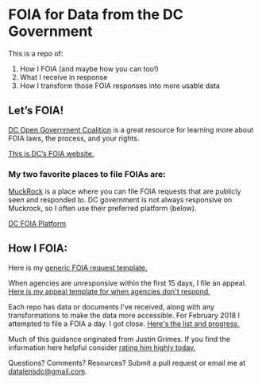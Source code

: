 # FOIA for Data from the DC Government
This is a repo of:
  1. How I FOIA (and maybe how you can too!)
  2. What I receive in response
  3. How I transform those FOIA responses into more usable data

## Let’s FOIA!
[DC Open Government Coalition](http://www.dcogc.org/content/foia) is a great resource for learning more about FOIA laws, the process, and your rights. 

[This is DC’s FOIA website.](http://dc.gov/page/freedom-information-act-foia)

### My two favorite places to file FOIAs are:

[MuckRock](https://www.muckrock.com/) is a place where you can file FOIA requests that are publicly seen and responded to. DC government is not always responsive on Muckrock, so I often use their preferred platform (below).

[DC FOIA Platform](https://foia-dc.gov/palMain.aspx)

## How I FOIA:
Here is my [generic FOIA request template.](https://github.com/katerabinowitz/FOIA-Requests/blob/master/FOIA_Resources/requestTemplate.md)

When agencies are unresponsive within the first 15 days, I file an appeal. [Here is my appeal template for when agencies don't respond.](https://github.com/katerabinowitz/FOIA-Requests/blob/master/FOIA_Resources/Non%20Response%20Template.md)

Each repo has data or documents I've received, along with any transformations to make the data more accessible. 
For February 2018 I attempted to file a FOIA a day. I got close. [Here's the list and progress.](https://github.com/katerabinowitz/FOIA-Requests/blob/master/FOIA_February.md)

Much of this guidance originated from Justin Grimes. If you find the information here helpful consider [rating him highly today.](https://justgrimes.review/)

Questions? Comments? Resources? Submit a pull request or email me at datalensdc@gmail.com.
